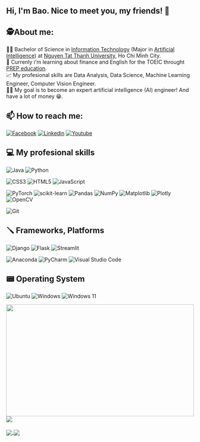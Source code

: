## Hi, I'm Bao. Nice to meet you, my friends! 🙋
## 🕵️About me:
  🧑‍🎓 Bachelor of Science in [Information Technology](https://www.youtube.com/watch?v=XZrckLYqdys) (Major in [Artificial Intelligence](https://www.youtube.com/watch?v=c0m6yaGlZh4)) at [Nguyen Tat Thanh University](https://ntt.edu.vn/), Ho Chi Minh City. <br>
  📖 Currenly i'm learning about finance and English for the TOEIC throught [PREP education](https://prepedu.com/vi/). <br/>
  📈 My profesional skills are Data Analysis, Data Science, Machine Learning Engineer, Computer Vision Engineer.<br/>
  🧗‍♂ My goal is to become an expert artificial intelligence (AI) engineer! And have a lot of money 😁.
## 📫 How to reach me: 

[![Facebook](https://img.shields.io/badge/Facebook-%231877F2.svg?style=for-the-badge&logo=Facebook&logoColor=white)](https://www.facebook.com/giabao661)
[![Linkedin](https://img.shields.io/badge/linkedin-%230077B5.svg?style=for-the-badge&logo=linkedin&logoColor=white)](https://www.linkedin.com/in/giabaoDS/)
[![Youtube](https://img.shields.io/badge/YouTube-%23FF0000.svg?style=for-the-badge&logo=YouTube&logoColor=white)](https://www.youtube.com/@giabao1710)


## 💻 My profesional skills
![Java](https://img.shields.io/badge/java-%23ED8B00.svg?style=for-the-badge&logo=openjdk&logoColor=white)
![Python](https://img.shields.io/badge/python-3670A0?style=for-the-badge&logo=python&logoColor=ffdd54)

![CSS3](https://img.shields.io/badge/css3-%231572B6.svg?style=for-the-badge&logo=css3&logoColor=white)
![HTML5](https://img.shields.io/badge/html5-%23E34F26.svg?style=for-the-badge&logo=html5&logoColor=white)
![JavaScript](https://img.shields.io/badge/javascript-%23323330.svg?style=for-the-badge&logo=javascript&logoColor=%23F7DF1E)

![PyTorch](https://img.shields.io/badge/PyTorch-%23EE4C2C.svg?style=for-the-badge&logo=PyTorch&logoColor=white)
![scikit-learn](https://img.shields.io/badge/scikit--learn-%23F7931E.svg?style=for-the-badge&logo=scikit-learn&logoColor=white)
![Pandas](https://img.shields.io/badge/pandas-%23150458.svg?style=for-the-badge&logo=pandas&logoColor=white)
![NumPy](https://img.shields.io/badge/numpy-%23013243.svg?style=for-the-badge&logo=numpy&logoColor=white)
![Matplotlib](https://img.shields.io/badge/Matplotlib-%23ffffff.svg?style=for-the-badge&logo=Matplotlib&logoColor=black)
![Plotly](https://img.shields.io/badge/Plotly-%233F4F75.svg?style=for-the-badge&logo=plotly&logoColor=white)
![OpenCV](https://img.shields.io/badge/opencv-%23white.svg?style=for-the-badge&logo=opencv&logoColor=white)

![Git](https://img.shields.io/badge/git-%23F05033.svg?style=for-the-badge&logo=git&logoColor=white)
## 🪛 Frameworks, Platforms
![Django](https://img.shields.io/badge/django-%23092E20.svg?style=for-the-badge&logo=django&logoColor=white)
![Flask](https://img.shields.io/badge/flask-%23000.svg?style=for-the-badge&logo=flask&logoColor=white)
![Streamlit](https://img.shields.io/badge/Streamlit-%23FE4B4B.svg?style=for-the-badge&logo=streamlit&logoColor=white)

![Anaconda](https://img.shields.io/badge/Anaconda-%2344A833.svg?style=for-the-badge&logo=anaconda&logoColor=white)
![PyCharm](https://img.shields.io/badge/pycharm-143?style=for-the-badge&logo=pycharm&logoColor=black&color=black&labelColor=green)
![Visual Studio Code](https://img.shields.io/badge/Visual%20Studio%20Code-0078d7.svg?style=for-the-badge&logo=visual-studio-code&logoColor=white)

## 📟 Operating System
![Ubuntu](https://img.shields.io/badge/Ubuntu-E95420?style=for-the-badge&logo=ubuntu&logoColor=white)
![Windows](https://img.shields.io/badge/Windows-0078D6?style=for-the-badge&logo=windows&logoColor=white)
![Windows 11](https://img.shields.io/badge/Windows%2011-%230079d5.svg?style=for-the-badge&logo=Windows%2011&logoColor=white)

<a href="https://github.com/malrins1710">
  <img height=300  width=100% align="center" src="https://github-readme-stats.vercel.app/api?username=malrins1710&show_icons=true&theme=prussian&hide=contribs,prs" />
</a>


<a href="https://github.com/malrins1710">
  <img align="center" src="https://github-readme-stats.vercel.app/api/top-langs?username=malrins1710&layout=compact&langs_count=8&theme=algolia" />
</a>
<br/><br/>
<a href="https://github.com/malrins1710/Titanic_ML">
  <img align="center" src="https://github-readme-stats.vercel.app/api/pin/?username=malrins1710&repo=Titanic_ML&theme=ambient_gradient" />
</a>
<a href="https://github.com/malrins1710/Python">
  <img align="center" src="https://github-readme-stats.vercel.app/api/pin/?username=malrins1710&repo=Python&theme=ambient_gradient" />
</a>


  

